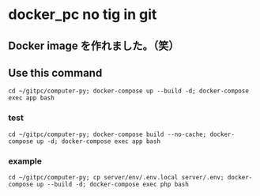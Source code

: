 # docker_pc no tig in git
## Docker image を作れました。（笑）

## Use this command
```
cd ~/gitpc/computer-py; docker-compose up --build -d; docker-compose exec app bash
```

### test
```
cd ~/gitpc/computer-py; docker-compose build --no-cache; docker-compose up -d; docker-compose exec app bash
```

### example
```
cd ~/gitpc/computer-py; cp server/env/.env.local server/.env; docker-compose up --build -d; docker-compose exec php bash
```
